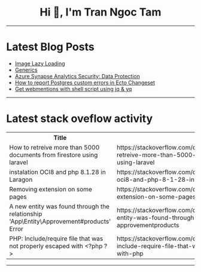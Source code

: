 <h1 align="center">Hi 👋, I'm Tran Ngoc Tam</h1>

---

# Latest Blog Posts 
<!-- BLOG-POST-LIST:START -->
- [Image Lazy Loading](https://dev.to/sundarbadagala081/image-lazy-loading-31jb)
- [Generics](https://dev.to/paulike/generics-54e4)
- [Azure Synapse Analytics Security: Data Protection](https://dev.to/ayush9892/azure-synapse-analytics-security-data-protection-ecp)
- [How to report Postgres custom errors in Ecto Changeset](https://dev.to/utopos/how-to-report-postgres-custom-errors-in-ecto-changeset-54m)
- [Get webmentions with shell script using jq &amp; yq](https://dev.to/22mahmoud/get-webmentions-with-shell-script-using-jq-amp-yq-237e)
<!-- BLOG-POST-LIST:END -->

---

# Latest stack oveflow activity
<table>
  <tr><th>Title</th><th>Link</th></tr>
  <!-- STACKOVERFLOW:START --><tr><td>How to retreive more than 5000 documents from firestore using laravel</td><td>https://stackoverflow.com/questions/78708417/how-to-retreive-more-than-5000-documents-from-firestore-using-laravel</td></tr><tr><td>instalation OCI8 and php 8.1.28 in Laragon</td><td>https://stackoverflow.com/questions/78708341/instalation-oci8-and-php-8-1-28-in-laragon</td></tr><tr><td>Removing extension on some pages</td><td>https://stackoverflow.com/questions/78708209/removing-extension-on-some-pages</td></tr><tr><td>A new entity was found through the relationship &#39;App\Entity\Approvement#products&#39; Error</td><td>https://stackoverflow.com/questions/78708114/a-new-entity-was-found-through-the-relationship-app-entity-approvementproducts</td></tr><tr><td>PHP: Include/require file that was not properly escaped with &lt;?php ?&gt;</td><td>https://stackoverflow.com/questions/78708021/php-include-require-file-that-was-not-properly-escaped-with-php</td></tr><!-- STACKOVERFLOW:END -->
</table>

---


